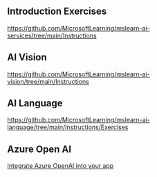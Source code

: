 ## Introduction Exercises

https://github.com/MicrosoftLearning/mslearn-ai-services/tree/main/Instructions

## AI Vision

https://github.com/MicrosoftLearning/mslearn-ai-vision/tree/main/Instructions

## AI Language

https://github.com/MicrosoftLearning/mslearn-ai-language/tree/main/Instructions/Exercises

## Azure Open AI

[Integrate Azure OpenAI into your app](https://aka.ms/mslearn-azure-openai-api)

